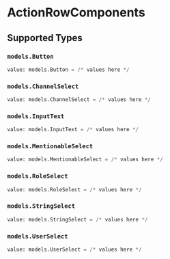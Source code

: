 # ActionRowComponents


## Supported Types

### `models.Button`

```python
value: models.Button = /* values here */
```

### `models.ChannelSelect`

```python
value: models.ChannelSelect = /* values here */
```

### `models.InputText`

```python
value: models.InputText = /* values here */
```

### `models.MentionableSelect`

```python
value: models.MentionableSelect = /* values here */
```

### `models.RoleSelect`

```python
value: models.RoleSelect = /* values here */
```

### `models.StringSelect`

```python
value: models.StringSelect = /* values here */
```

### `models.UserSelect`

```python
value: models.UserSelect = /* values here */
```

